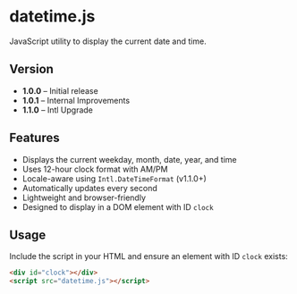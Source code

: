 # datetime.js

JavaScript utility to display the current date and time.

## Version

- **1.0.0** – Initial release
- **1.0.1** – Internal Improvements
- **1.1.0** – Intl Upgrade

## Features

- Displays the current weekday, month, date, year, and time
- Uses 12-hour clock format with AM/PM
- Locale-aware using `Intl.DateTimeFormat` (v1.1.0+)
- Automatically updates every second
- Lightweight and browser-friendly
- Designed to display in a DOM element with ID `clock`

## Usage

Include the script in your HTML and ensure an element with ID `clock` exists:

```html
<div id="clock"></div>
<script src="datetime.js"></script>
